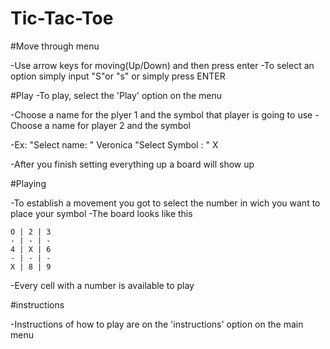 # Tic-Tac-Toe

#Move through menu

-Use arrow keys for moving(Up/Down) and then press enter
-To select an option simply input "S"or "s" or simply press ENTER

#Play
-To play, select the 'Play' option on the menu


-Choose a name for the plyer 1 and the symbol that player is going to use
-Choose a name for player 2 and the symbol

-Ex: 
 "Select name: " Veronica
 "Select Symbol : " X

-After you finish setting everything up a board will show up

#Playing

-To establish a movement you got to select the number in wich you want to place your symbol
-The board looks like this 

    O | 2 | 3
    - | - | -
    4 | X | 6
    - | - | -
    X | 8 | 9

-Every cell with a number is available to play


#instructions

-Instructions of how to play are on the 'instructions' option on the main menu

